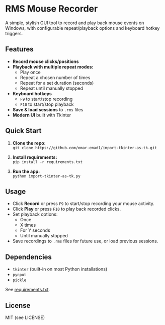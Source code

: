 # RMS Mouse Recorder

A simple, stylish GUI tool to record and play back mouse events on Windows, with configurable repeat/playback options and keyboard hotkey triggers.

## Features

- **Record mouse clicks/positions**
- **Playback with multiple repeat modes:**  
  - Play once
  - Repeat a chosen number of times
  - Repeat for a set duration (seconds)
  - Repeat until manually stopped
- **Keyboard hotkeys**  
  - `F9` to start/stop recording
  - `F10` to start/stop playback
- **Save & load sessions** to `.rms` files
- **Modern UI** built with Tkinter

## Quick Start

1. **Clone the repo:**  
   `git clone https://github.com/omar-emad1/import-tkinter-as-tk.git`

2. **Install requirements:**  
   `pip install -r requirements.txt`

3. **Run the app:**  
   `python import-tkinter-as-tk.py`

## Usage

- Click **Record** or press `F9` to start/stop recording your mouse activity.
- Click **Play** or press `F10` to play back recorded clicks.
- Set playback options:
  - Once
  - X times
  - For Y seconds
  - Until manually stopped
- Save recordings to `.rms` files for future use, or load previous sessions.

## Dependencies

- `tkinter` (built-in on most Python installations)
- `pynput`
- `pickle`

See [requirements.txt](requirements.txt).

## License

MIT (see LICENSE)
